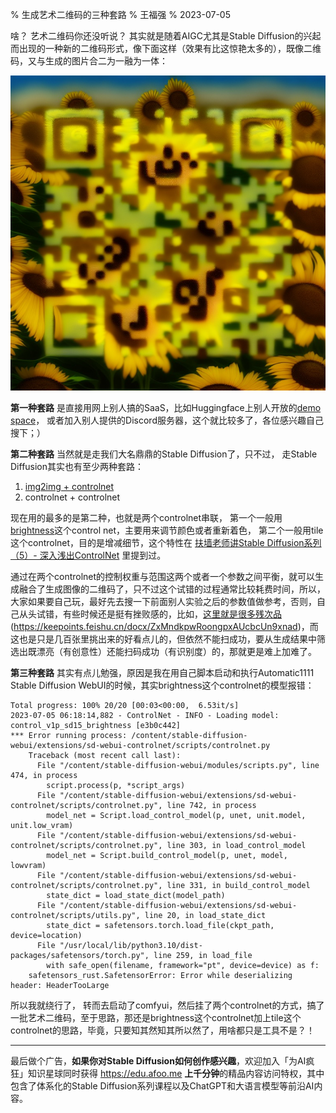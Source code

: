 % 生成艺术二维码的三种套路
% 王福强
% 2023-07-05

啥？ 艺术二维码你还没听说？ 其实就是随着AIGC尤其是Stable Diffusion的兴起而出现的一种新的二维码形式，像下面这样（效果有比这惊艳太多的），既像二维码，又与生成的图片合二为一融为一体：

![](images/2023-07-05-23-23-53.jpg)

**第一种套路** 是直接用网上别人搞的SaaS，比如Huggingface上别人开放的[demo space](https://huggingface.co/spaces/huggingface-projects/QR-code-AI-art-generator)， 或者加入别人提供的Discord服务器，这个就比较多了，各位感兴趣自己搜下；）

**第二种套路** 当然就是走我们大名鼎鼎的Stable Diffusion了，只不过， 走Stable Diffusion其实也有至少两种套路：

1. [img2img + controlnet](https://stable-diffusion-art.com/qr-code/)
2. controlnet + controlnet

现在用的最多的是第二种，也就是两个controlnet串联， 第一个一般用[brightness](https://huggingface.co/ioclab/ioc-controlnet/blob/main/models/control_v1p_sd15_brightness.safetensors)这个control net，主要用来调节颜色或者重新着色， 第二个一般用tile这个controlnet，目的是增减细节，这个特性在 [扶墙老师讲Stable Diffusion系列（5）- 深入浅出ControlNet](https://edu.afoo.me/) 里提到过。

通过在两个controlnet的控制权重与范围这两个或者一个参数之间平衡，就可以生成融合了生成图像的二维码了，只不过这个试错的过程通常比较耗费时间，所以，大家如果要自己玩，最好先去搜一下前面别人实验之后的参数值做参考，否则，自己从头试错，有些时候还是挺有挫败感的，比如，[这里就是很多残次品](https://keepoints.feishu.cn/docx/ZxMndkpwRoongpxAUcbcUn9xnad)(https://keepoints.feishu.cn/docx/ZxMndkpwRoongpxAUcbcUn9xnad)，而这也是只是几百张里挑出来的好看点儿的，但依然不能扫成功，要从生成结果中筛选出既漂亮（有创意性）还能扫码成功（有识别度）的，那就更是难上加难了。

**第三种套路** 其实有点儿勉强，原因是我在用自己脚本启动和执行Automatic1111 Stable Diffusion WebUI的时候，其实brightness这个controlnet的模型报错：


```
Total progress: 100% 20/20 [00:03<00:00,  6.53it/s]
2023-07-05 06:18:14,882 - ControlNet - INFO - Loading model: control_v1p_sd15_brightness [e3b0c442]
*** Error running process: /content/stable-diffusion-webui/extensions/sd-webui-controlnet/scripts/controlnet.py
    Traceback (most recent call last):
      File "/content/stable-diffusion-webui/modules/scripts.py", line 474, in process
        script.process(p, *script_args)
      File "/content/stable-diffusion-webui/extensions/sd-webui-controlnet/scripts/controlnet.py", line 742, in process
        model_net = Script.load_control_model(p, unet, unit.model, unit.low_vram)
      File "/content/stable-diffusion-webui/extensions/sd-webui-controlnet/scripts/controlnet.py", line 303, in load_control_model
        model_net = Script.build_control_model(p, unet, model, lowvram)
      File "/content/stable-diffusion-webui/extensions/sd-webui-controlnet/scripts/controlnet.py", line 331, in build_control_model
        state_dict = load_state_dict(model_path)
      File "/content/stable-diffusion-webui/extensions/sd-webui-controlnet/scripts/utils.py", line 20, in load_state_dict
        state_dict = safetensors.torch.load_file(ckpt_path, device=location)
      File "/usr/local/lib/python3.10/dist-packages/safetensors/torch.py", line 259, in load_file
        with safe_open(filename, framework="pt", device=device) as f:
    safetensors_rust.SafetensorError: Error while deserializing header: HeaderTooLarge
```

所以我就绕行了， 转而去启动了comfyui，然后挂了两个controlnet的方式，搞了一批艺术二维码，至于思路，那还是brightness这个controlnet加上tile这个controlnet的思路，毕竟，只要知其然知其所以然了，用啥都只是工具不是？！

---

最后做个广告，**如果你对Stable Diffusion如何创作感兴趣**，欢迎加入「为AI疯狂」知识星球同时获得 <https://edu.afoo.me> **上千分钟**的精品内容访问特权，其中包含了体系化的Stable Diffusion系列课程以及ChatGPT和大语言模型等前沿AI内容。 







